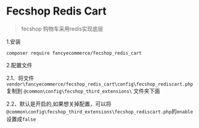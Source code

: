 Fecshop Redis Cart
======================

> fecshop 购物车采用redis实现底层


1.安装

```
composer require fancyecommerce/fecshop_redis_cart 
```

2.配置文件

2.1、将文件 `vendor\fancyecommerce/fecshop_redis_cart\config\fecshop_rediscart.php`
复制到 `@common\config\fecshop_third_extensions\` 文件夹下面

2.2、默认是开启的,如果想关掉配置，可以将
`@common\config\fecshop_third_extensions\fecshop_rediscart.php`的`enable`
设置成`false`







